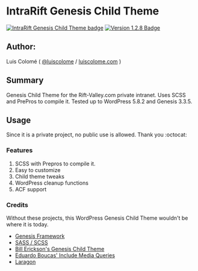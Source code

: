 # IntraRift Genesis Child Theme

[![IntraRift Genesis Child Theme badge][changelog-badge]][changelog] [![Version 1.2.8 Badge][version-badge]][changelog]

## Author:

Luis Colomé ( [@luiscolome](https://twitter.com/luiscolome) / [luiscolome.com](https://luiscolome.com) )

## Summary

Genesis Child Theme for the Rift-Valley.com private intranet. Uses SCSS and PrePros to compile it. Tested up to WordPress 5.8.2 and Genesis 3.3.5.

## Usage

Since it is a private project, no public use is allowed. Thank you :octocat:

### Features

1. SCSS with Prepros to compile it.
2. Easy to customize
3. Child theme tweaks
4. WordPress cleanup functions
5. ACF support

### Credits

Without these projects, this WordPress Genesis Child Theme wouldn't be where it is today.

-   [Genesis Framework](http://my.studiopress.com/themes/genesis/)
-   [SASS / SCSS](http://sass-lang.com/)
-   [Bill Erickson's Genesis Child Theme](https://github.com/billerickson/BE-Genesis-Child)
-   [Eduardo Boucas' Include Media Queries](https://eduardoboucas.github.io/include-media/)
-   [Laragon](https://laragon.org/)

[changelog]: ./CHANGELOG.md
[changelog-badge]: https://img.shields.io/badge/Changelog-IntraRift%20Genesis%20Child%20Theme%20v1.2.8-orange
[version-badge]: https://img.shields.io/badge/version-1.2.8-informational.svg
